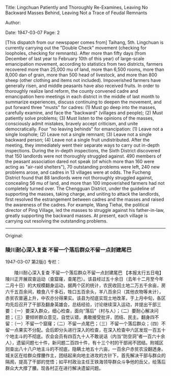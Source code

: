 Title: Lingchuan Patiently and Thoroughly Re-Examines, Leaving No Backward Masses Behind, Leaving Not a Trace of Feudal Remnants

Author:

Date: 1947-03-07
Page: 2

[This dispatch from our newspaper comes from] Taihang, 5th. Lingchuan is currently carrying out the "Double Check" movement (checking for loopholes, checking for remnants). After more than fifty days (from December of last year to February 10th of this year) of large-scale emancipation movement, according to statistics from two districts, farmers recovered more than 25,000 mu of land, more than 6,500 rooms, more than 8,000 dan of grain, more than 500 head of livestock, and more than 800 sheep (other clothing and items not included). Impoverished farmers have generally risen, and middle peasants have also received fruits. In order to thoroughly realize land reform, the county convened cadre and emancipation hero meetings in each district in the middle of last month to summarize experiences, discuss continuing to deepen the movement, and put forward three "musts" for cadres: (1) Must go deep into the masses, carefully examine, and face the "backward" (villages and people); (2) Must patiently solve problems; (3) Must listen to the opinions of the masses, consciously admit mistakes, bravely accept criticism, and unite democratically. Four "no leaving behinds" for emancipation: (1) Leave not a single loophole; (2) Leave not a single remnant; (3) Leave not a single backward person; (4) Leave not a single fruit undistributed. After the meeting, they immediately went their separate ways to carry out in-depth inspections. During the in-depth inspections, the Sixth District discovered that 150 landlords were not thoroughly struggled against. 490 members of the peasant association dared not speak (of which more than 160 were acting as "air-raid shelters"), 70 outstanding problems were left, 240 new problems arose, and cadres in 13 villages were at odds. The Fucheng District found that 88 landlords were not thoroughly struggled against, concealing 56 mu of land, and more than 100 impoverished farmers had not completely turned over. The Chengguan District, under the guideline of supporting the masses, taking charge, and uniting to attack the landlords, first resolved the estrangement between cadres and the masses and raised the awareness of the cadres. For example, Wang Tiehai, the political director of Ping Village, led the masses to struggle against his father-in-law, greatly supporting the backward masses. At present, each village is carrying out resolving the outstanding problems.



<hr /> 

Original: 


### 陵川耐心深入复查  不留一个落后群众不留一点封建尾巴

1947-03-07
第2版()
专栏：

　　陵川耐心深入复查
    不留一个落后群众不留一点封建尾巴
    【本报太行五日电】陵川正开展双查运动（查窟窿，查尾巴）。该县经过五十余日（去年十二月至今年二月十日）的大规模翻身运动，据两个区的统计，农民收回土地二万五千余亩，房六千五百余间，粮食八千多石，牲口五百余头，羊八百余只（其他衣物等未计），赤贫农普遍上升，中农亦分得果实。该县为彻底实现土地改革，于上月中旬，各区均先后召开了干部及翻身英雄会，总结经验，讨论继续深入运动，并提出干部三要：（一）要深入群众，细心检查，面向“落后”（村与人）；（二）要耐心解决问题；（三）要倾听群众意见，自觉认错，勇敢接受批评，团结、民主。翻身四不留：（一）不留一个窟窿；（二）不留一点尾巴；（三）不留一个落后群众；（四）不留一点果实不分配。会后即分头进行深入的检查，在深入检查中六区发现一百五十个地主斗的不彻底。农会会员有四百九十人不敢说话（内当“防空洞”者一百六十余人），遗留问题七十件，新问题二百四十件，有十三个村的干部闹不团结。附城区则查出八十八户地主斗的不彻底，隐瞒土地五十六亩，一百余户赤贫农没翻透身。城关区在给群众撑腰作主，团结起来向地主进攻的方针下，首先解决干部与群众的隔阂，提高了干部的觉悟；如平村政治主任王铁海领导群众斗争他的岳父，给落后群众大大撑了腰。现各村正在进行解决遗留问题。
